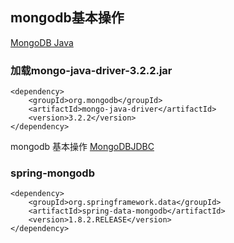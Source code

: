 ## mongodb基本操作

[MongoDB Java](http://www.runoob.com/mongodb/mongodb-java.html)


### 加载mongo-java-driver-3.2.2.jar

```
<dependency>
    <groupId>org.mongodb</groupId>
    <artifactId>mongo-java-driver</artifactId>
    <version>3.2.2</version>
</dependency>
```

mongodb 基本操作 [MongoDBJDBC](util/MongoDBJDBC)

### spring-mongodb

```
<dependency>
    <groupId>org.springframework.data</groupId>
    <artifactId>spring-data-mongodb</artifactId>
    <version>1.8.2.RELEASE</version>
</dependency>
```
